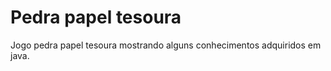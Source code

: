 # Pedra papel tesoura

<p> Jogo pedra papel tesoura mostrando alguns conhecimentos adquiridos em java. </p>
